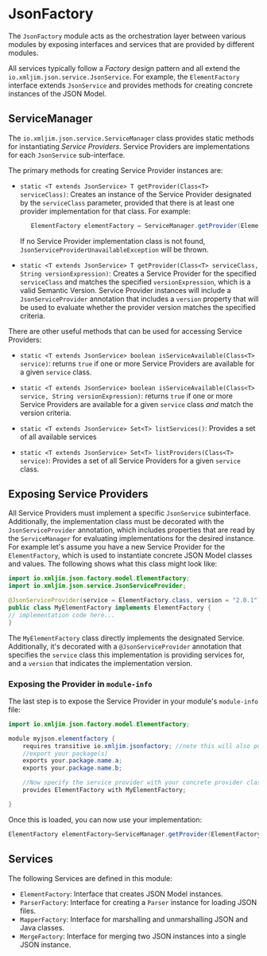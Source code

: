 # JsonFactory

The `JsonFactory` module acts as the orchestration layer between various modules by exposing interfaces and services
that are provided by different modules.

All services typically follow a *Factory* design pattern and all extend the `io.xmljim.json.service.JsonService`. For
example, the `ElementFactory` interface extends `JsonService` and provides methods for creating concrete instances of
the JSON Model.

## ServiceManager

The `io.xmljim.json.service.ServiceManager` class provides static methods for instantiating *Service Providers*. Service
Providers are implementations for each `JsonService` sub-interface.

The primary methods for creating Service Provider instances are:

- `static <T extends JsonService> T getProvider(Class<T> serviceClass)`: Creates an instance of the Service Provider
  designated by the `serviceClass` parameter, provided that there is at least one provider implementation for that
  class. For example:

  ```java
     ElementFactory elementFactory = ServiceManager.getProvider(ElementFactory.class);
  ```

  If no Service Provider implementation class is not found, `JsonServiceProviderUnavailableException` will be thrown.

- `static <T extends JsonService> T getProvider(Class<T> serviceClass, String versionExpression)`: Creates a Service
  Provider for the specified `serviceClass` and matches the specified `versionExpression`, which is a valid Semantic
  Version. Service Provider instances will include a `JsonServiceProvider` annotation that includes a
  `version` property that will be used to evaluate whether the provider version matches the specified criteria.

There are other useful methods that can be used for accessing Service Providers:

- `static <T extends JsonService> boolean isServiceAvailable(Class<T> service)`: returns `true` if one or more Service
  Providers are available for a given `service` class.

- `static <T extends JsonService> boolean isServiceAvailable(Class<T> service, String versionExpression)`: returns
  `true` if one or more Service Providers are available for a given `service` class _and_ match the version criteria.

- `static <T extends JsonService> Set<T> listServices()`: Provides a set of all available services

- `static <T extends JsonService> Set<T> listProviders(Class<T> service)`: Provides a set of all Service Providers for a
  given `service` class.

## Exposing Service Providers

All Service Providers must implement a specific `JsonService` subinterface. Additionally, the implementation class must
be decorated with the `JsonServiceProvider` annotation, which includes properties that are read by the `ServiceManager`
for evaluating implementations for the desired instance. For example let's assume you have a new Service Provider for
the `ElementFactory`, which is used to instantiate concrete JSON Model classes and values. The following shows what this
class might look like:

```java
import io.xmljim.json.factory.model.ElementFactory;
import io.xmljim.json.service.JsonServiceProvider;

@JsonServiceProvider(service = ElementFactory.class, version = "2.0.1")
public class MyElementFactory implements ElementFactory {
// implementation code here...
}
```

The `MyElementFactory` class directly implements the designated Service. Additionally, it's decorated with
a `@JsonServiceProvider` annotation that specifies the `service` class this implementation is providing services for,
and a `version` that indicates the implementation version.

### Exposing the Provider in `module-info`

The last step is to expose the Service Provider in your module's `module-info` file:

```java
import io.xmljim.json.factory.model.ElementFactory;

module myjson.elementfactory {
    requires transitive io.xmljim.jsonfactory; //note this will also pull in the JSON Model
    //export your package(s)
    exports your.package.name.a;
    exports your.package.name.b;

    //Now specify the service provider with your concrete provider class
    provides ElementFactory with MyElementFactory;

}
```

Once this is loaded, you can now use your implementation:

```java
ElementFactory elementFactory=ServiceManager.getProvider(ElementFactory.class,"2.0.1");
```

## Services

The following Services are defined in this module:

- `ElementFactory`: Interface that creates JSON Model instances.
- `ParserFactory`: Interface for creating a `Parser` instance for loading JSON files.
- `MapperFactory`: Interface for marshalling and unmarshalling JSON and Java classes.
- `MergeFactory`: Interface for merging two JSON instances into a single JSON instance.